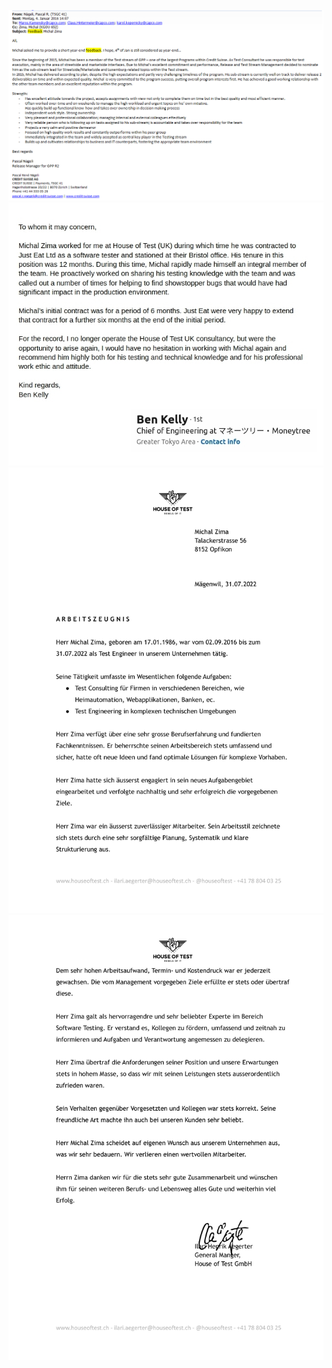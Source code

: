 ![feedback_GPP](/media/recc/feedback_GPP.png)
![feedback_Kelly](/media/recc/Kelly_reccomend.jpg)
![feedback_Ilari1](/media/recc/Arbeitszeugnis_von_Ilari_Michal_Zima-1.jpg)
![feedback_Ilari2](/media/recc/Arbeitszeugnis_von_Ilari_Michal_Zima-2.jpg)